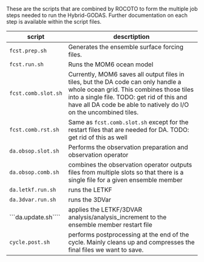 These are the scripts that are combined by ROCOTO to form the multiple job steps needed to run the Hybrid-GODAS. Further documentation on each step is available within the script files.

| script                  | descrtiption |
| ------                  | -------------|
| ```fcst.prep.sh```      | Generates the ensemble surface forcing files. |
| ```fcst.run.sh```       | Runs the MOM6 ocean model |
| ```fcst.comb.slot.sh``` | Currently, MOM6 saves all output files in tiles, but the DA code can only handle a whole ocean grid. This combines those tiles into a single file. TODO: get rid of this and have all DA code be able to natively do I/O on the uncombined tiles. |
| ```fcst.comb.rst.sh```  | Same as ```fcst.comb.slot.sh``` except for the restart files that are needed for DA. TODO: get rid of this as well |
| ```da.obsop.slot.sh```  | Performs the observation preparation and observation operator |
| ```da.obsop.comb.sh```  | combines the observation operator outputs files from multiple slots so that there is a single file for a given ensemble member |
| ```da.letkf.run.sh```   | runs the LETKF |
| ```da.3dvar.run.sh```   | runs the 3DVar |
| ```da.update.sh````     | applies the LETKF/3DVAR analysis/analysis_increment to the ensemble member restart file |
| ```cycle.post.sh```     | performs postprocessing at the end of the cycle. Mainly cleans up and compresses the final files we want to save. |